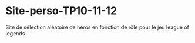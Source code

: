 # Site-perso-TP10-11-12
Site de sélection aléatoire de héros en fonction de rôle pour le jeu league of legends
